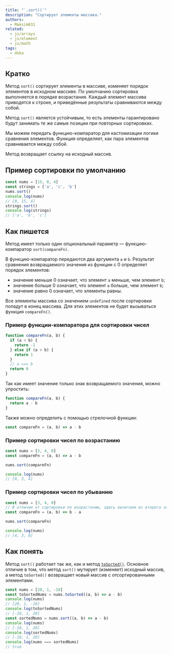 ```yaml
---
title: "`.sort()`"
description: "Сортирует элементы массива."
authors:
  - Maksim631
related:
  - js/arrays
  - js/element
  - js/math
tags:
  - doka
---
```


## Кратко

Метод `sort()` сортирует элементы в массиве, изменяет порядок элементов в исходном массиве. По умолчанию сортировка выполняется в порядке возрастания. Каждый элемент массива приводятся к строке, и приведённые результаты сравниваются между собой.

Метод `sort()` является устойчивым, то есть элементы гарантировано будут занимать те же самые позиции при повторных сортировках.

Мы можем передать функцию-компаратор для кастомизации логики сравнения элементов. Функция определяет, как пара элементов сравнивается между собой.

Метод возвращает ссылку на исходный массив.

## Пример сортировки по умолчанию

```js
const nums = [15, 0, 4]
const strings = ['a', 'c', 'b']
nums.sort()
console.log(nums)
// [0, 15, 4]
strings.sort()
console.log(strings)
// ['a', 'b', 'c']
```

## Как пишется

Метод имеет только один опциональный параметр — функцию-компаратор `sort(compareFn)`.

В функцию-компаратор передаются два аргумента `a` и `b`. Результат сравнения возвращаемого значения из функции с 0 определяет порядок элементов:

- значение меньше 0 означает, что элемент `a` меньше, чем элемент `b`;
- значение больше 0 означает, что элемент `a` больше, чем элемент `b`;
- значение равно 0 означает, что элементы равны.

Все элементы массива со значением `undefined` после сортировки попадут в конец массива. Для этих элементов не будет вызываться функция `compareFn()`.

### Пример функции-компаратора для сортировки чисел

```js
function compareFn(a, b) {
  if (a < b) {
    return -1
  } else if (a > b) {
    return 1
  }
  // a === b
  return 0
}
```

Так как имеет значение только знак возвращаемого значения, можно упростить:

```js
function compareFn(a, b) {
  return a - b
}
```

Также можно определить с помощью стрелочной функции:

```js
const compareFn = (a, b) => a - b
```

### Пример сортировки чисел по возрастанию

```js
const nums = [3, 4, 0]
const compareFn = (a, b) => a - b

nums.sort(compareFn)

console.log(nums)
// [0, 3, 4]
```

### Пример сортировки чисел по убыванию

```js
const nums = [3, 4, 0]
// В отличие от сортировки по возрастанию, здесь вычитаем из второго элемента первый
const compareFn = (a, b) => b - a

nums.sort(compareFn)

console.log(nums)
// [4, 3, 0]
```

## Как понять

Метод `sort()` работает так же, как и метод [`toSorted()`](/js/array-tosorted/). Основное отличие в том, что метод `sort()` мутирует (изменяет) исходный массив, а метод `toSorted()` возвращает новый массив с отсортированными элементами.

```js
const nums = [20, 1, -10]
const toSortedNums = nums.toSorted((a, b) => a - b)
console.log(nums)
// [20, 1, -10]
console.log(toSortedNums)
// [-10, 1, 20]
const sortedNums = nums.sort((a, b) => a - b)
console.log(nums)
// [-10, 1, 20]
console.log(sortedNums)
// [-10, 1, 20]
console.log(nums === sortedNums)
// true
```
